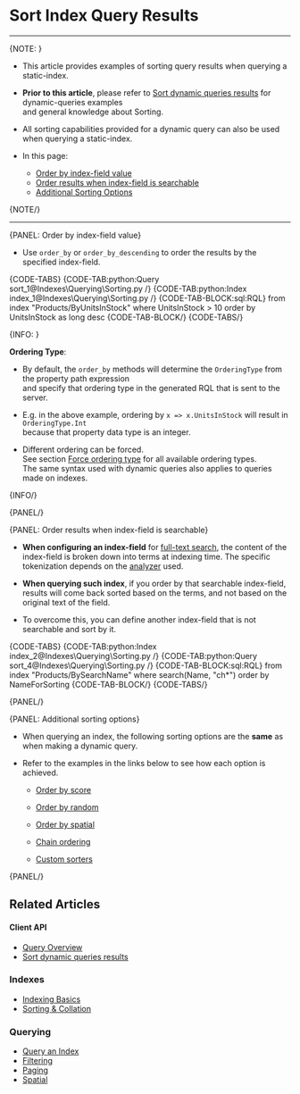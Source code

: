 # Sort Index Query Results

---

{NOTE: }

* This article provides examples of sorting query results when querying a static-index.  

* **Prior to this article**, please refer to [Sort dynamic queries results](../../client-api/session/querying/sort-query-results) for dynamic-queries examples  
  and general knowledge about Sorting.

* All sorting capabilities provided for a dynamic query can also be used when querying a static-index.

* In this page:
    * [Order by index-field value](../../indexes/querying/sorting#order-by-index-field-value)  
    * [Order results when index-field is searchable](../../indexes/querying/sorting#order-results-when-index-field-is-searchable)  
    * [Additional Sorting Options](../../indexes/querying/sorting#additional-sorting-options)  

{NOTE/}

---

{PANEL: Order by index-field value}

* Use `order_by` or `order_by_descending` to order the results by the specified index-field.

{CODE-TABS}
{CODE-TAB:python:Query sort_1@Indexes\Querying\Sorting.py /}
{CODE-TAB:python:Index index_1@Indexes\Querying\Sorting.py /}
{CODE-TAB-BLOCK:sql:RQL}
from index "Products/ByUnitsInStock"
where UnitsInStock > 10
order by UnitsInStock as long desc
{CODE-TAB-BLOCK/}
{CODE-TABS/}

{INFO: }

**Ordering Type**:

* By default, the `order_by` methods will determine the `OrderingType` from the property path expression  
  and specify that ordering type in the generated RQL that is sent to the server.

* E.g. in the above example, ordering by `x => x.UnitsInStock` will result in `OrderingType.Int`  
  because that property data type is an integer.

* Different ordering can be forced.  
  See section [Force ordering type](../../client-api/session/querying/sort-query-results#force-ordering-type) 
  for all available ordering types.  
  The same syntax used with dynamic queries also applies to queries made on indexes.

{INFO/}

{PANEL/}

{PANEL: Order results when index-field is searchable}

* **When configuring an index-field** for [full-text search](../../indexes/querying/searching), 
  the content of the index-field is broken down into terms at indexing time. 
  The specific tokenization depends on the [analyzer](../../indexes/using-analyzers) used.

* **When querying such index**, if you order by that searchable index-field, 
  results will come back sorted based on the terms, and not based on the original text of the field.
  
* To overcome this, you can define another index-field that is not searchable and sort by it. 

{CODE-TABS}
{CODE-TAB:python:Index index_2@Indexes\Querying\Sorting.py /}
{CODE-TAB:python:Query sort_4@Indexes\Querying\Sorting.py /}
{CODE-TAB-BLOCK:sql:RQL}
from index "Products/BySearchName" 
where search(Name, "ch*")
order by NameForSorting
{CODE-TAB-BLOCK/}
{CODE-TABS/}

{PANEL/}

{PANEL: Additional sorting options}

* When querying an index, the following sorting options are the **same** as when making a dynamic query.

* Refer to the examples in the links below to see how each option is achieved.

  * [Order by score](../../client-api/session/querying/sort-query-results#order-by-score)

  * [Order by random](../../client-api/session/querying/sort-query-results#order-by-random)

  * [Order by spatial](../../client-api/session/querying/sort-query-results#order-by-spatial)

  * [Chain ordering](../../client-api/session/querying/sort-query-results#chain-ordering)

  * [Custom sorters](../../client-api/session/querying/sort-query-results#custom-sorters)

{PANEL/}

## Related Articles

#### Client API

- [Query Overview](../../client-api/session/querying/how-to-query)
- [Sort dynamic queries results](../../client-api/session/querying/sort-query-results)

### Indexes

- [Indexing Basics](../../indexes/indexing-basics)
- [Sorting & Collation](../../indexes/sorting-and-collation)

### Querying

- [Query an Index](../../indexes/querying/query-index)
- [Filtering](../../indexes/querying/filtering)
- [Paging](../../indexes/querying/paging)
- [Spatial](../../indexes/querying/spatial)
